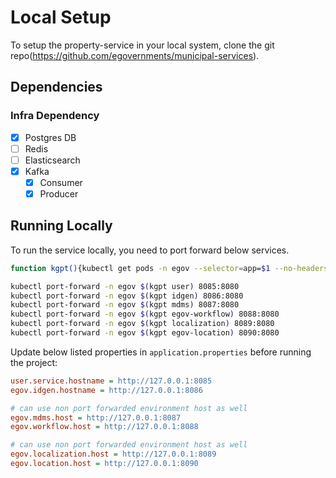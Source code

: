 # Local Setup

To setup the property-service in your local system, clone the git repo(https://github.com/egovernments/municipal-services).

## Dependencies


### Infra Dependency

- [X] Postgres DB
- [ ] Redis
- [ ] Elasticsearch
- [X] Kafka
  - [X] Consumer
  - [X] Producer

## Running Locally

To run the service locally, you need to port forward below services.

```bash
function kgpt(){kubectl get pods -n egov --selector=app=$1 --no-headers=true | head -n1 | awk '{print $1}'}

kubectl port-forward -n egov $(kgpt user) 8085:8080
kubectl port-forward -n egov $(kgpt idgen) 8086:8080
kubectl port-forward -n egov $(kgpt mdms) 8087:8080
kubectl port-forward -n egov $(kgpt egov-workflow) 8088:8080
kubectl port-forward -n egov $(kgpt localization) 8089:8080
kubectl port-forward -n egov $(kgpt egov-location) 8090:8080
``` 

Update below listed properties in `application.properties` before running the project:

```ini
user.service.hostname = http://127.0.0.1:8085
egov.idgen.hostname = http://127.0.0.1:8086

# can use non port forwarded environment host as well
egov.mdms.host = http://127.0.0.1:8087
egov.workflow.host = http://127.0.0.1:8088

# can use non port forwarded environment host as well
egov.localization.host = http://127.0.0.1:8089
egov.location.host = http://127.0.0.1:8090
```

